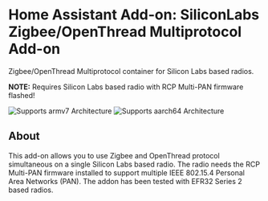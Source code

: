 # Home Assistant Add-on: SiliconLabs Zigbee/OpenThread Multiprotocol Add-on

Zigbee/OpenThread Multiprotocol container for Silicon Labs based radios.

**NOTE:** Requires Silicon Labs based radio with RCP Multi-PAN firmware flashed!

![Supports armv7 Architecture][armv7-shield] ![Supports aarch64 Architecture][aarch64-shield]

## About

This add-on allows you to use Zigbee and OpenThread protocol simultaneous on a
single Silicon Labs based radio. The radio needs the RCP Multi-PAN firmware
installed to support multiple IEEE 802.15.4 Personal Area Networks (PAN). The
addon has been tested with EFR32 Series 2 based radios.

[armv7-shield]: https://img.shields.io/badge/armv7-yes-green.svg
[aarch64-shield]: https://img.shields.io/badge/aarch64-yes-green.svg
